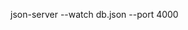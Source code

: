 json-server --watch db.json --port 4000

  <!-- '{"id": 11, "name": "Alexia Standish", "username": "alexiastandish", "email": "alexia@tapcart.co", "address": {"street": "Reef", "suite": "Apt 1", "city": "Venice", "zipcode": "90292", "geo": {"lat": "-10", "lng": "34.23"}}, "phone": "123-345-4832", "website": "alexiastandish.com", "company": {"name": "Sirius Media", "catchPhrase": "get sirius about branding and digital solutions", "bs": "harness real-time e-markets"}}' -->
